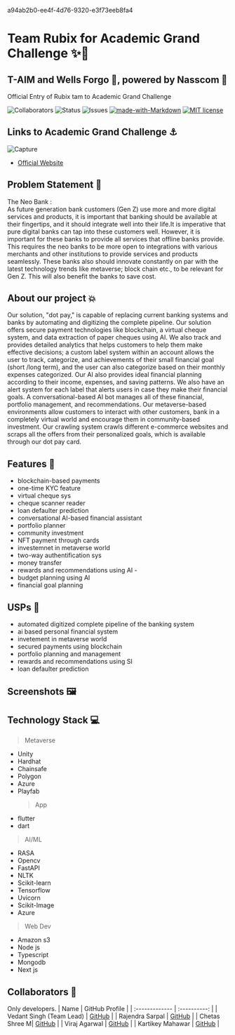 a94ab2b0-ee4f-4d76-9320-e3f73eeb8fa4

# Team Rubix for Academic Grand Challenge ✨🚀
## T-AIM and Wells Forgo 🏨, powered by Nasscom 💫

Official Entry of Rubix tam to Academic Grand Challenge <br>

![Collaborators](https://img.shields.io/badge/collaborators-5-red)
![Status](https://img.shields.io/badge/status-done-green)
![Issues](https://img.shields.io/badge/issues-0-blue)
[![made-with-Markdown](https://img.shields.io/badge/Made%20with-Markdown-1f425f.svg)](http://commonmark.org)
[![MIT license](https://img.shields.io/badge/License-MIT-blue.svg)](https://lbesson.mit-license.org/) 



## Links to Academic Grand Challenge ⚓
![Capture](https://user-images.githubusercontent.com/75165587/201832401-f575117c-6382-4256-b72c-c31a77f2f3cb.PNG)
- [Official Website](https://taim-gc.in/academic/)



## Problem Statement 🚧
The Neo Bank : <br>
As future generation bank customers (Gen Z) use more and more digital services and products, it is important that banking should be available at their fingertips, and it should integrate well into their life.It is imperative that pure digital banks can tap into these customers well. However, it is important for these banks to provide all services that offline banks provide. This requires the neo banks to be more open to integrations with various merchants and other institutions to provide services and products seamlessly. These banks also should innovate constantly on par with the latest technology trends like metaverse; block chain etc., to be relevant for Gen Z. This will also benefit the banks to save cost.

## About our project 💥
Our solution, "dot pay," is capable of replacing current banking systems and banks by automating and digitizing the complete pipeline. Our solution offers secure payment technologies like blockchain, a virtual cheque system, and data extraction of paper cheques using AI. We also track and provides detailed analytics that helps customers to help them make effective decisions; a custom label system within an account allows the user to track, categorize, and achievements of their small financial goal (short /long term), and the user can also categorize based on their monthly expenses categorized. Our AI also provides ideal financial planning according to their income, expenses, and saving patterns. We also have an alert system for each label that alerts users in case they make their financial goals. A conversational-based AI bot manages all of these financial, portfolio management, and recommendations. Our metaverse-based environments allow customers to interact with other customers, bank in a completely virtual world and encourage them in community-based investment. Our crawling system crawls different e-commerce websites and scraps all the offers from their personalized goals, which is available through our dot pay card.

## Features 🔧
 - blockchain-based payments
 - one-time KYC feature
 - virtual cheque sys
 - cheque scanner reader
 - loan defaulter prediction
 - conversational AI-based financial assistant 
 - portfolio planner 
 - community investment
 - NFT payment through cards
 - investemnet in metaverse world 
 - two-way authentification sys 
 - money transfer
 - rewards and recommendations using AI - 
 - budget planning using AI
 - financial goal planning 

## USPs 🚨
- automated digitized complete pipeline of the banking system
- ai based personal financial system 
- invetement in metaverse world
- secured payments using blockchain 
- portfolio planning and management 
- rewards and recommendations using SI
- loan defaulter prediction 
 
## Screenshots 🖼️

## Technology Stack 💻
  > Metaverse
  - Unity
  - Hardhat
  - Chainsafe
  - Polygon
  - Azure 
  - Playfab
    > App
  - flutter
  - dart
  > AI/ML
  - RASA
  - Opencv
  - FastAPI
  - NLTK
  - Scikit-learn
  - Tensorflow
  - Uvicorn
  - Scikit-Image
  - Azure
  > Web Dev
  - Amazon s3
  - Node js
  - Typescript
  - Mongodb
  - Next js


## Collaborators 🤖

Only developers.
| Name      | GitHub Profile     |
| :------------- | :----------: |
|  Vedant Singh (Team Lead) | [GitHub](https://github.com/vedant-11) |
|  Rajendra Sarpal  | [GitHub](https://github.com/Rajendra465) |
|  Chetas Shree M| [GitHub]( https://github.com/ChetasShree) |
|  Viraj Agarwal  | [GitHub](https://github.com/agarwalviraj) |
|  Kartikey Mahawar | [GitHub](https://github.com/kartikey321) |
